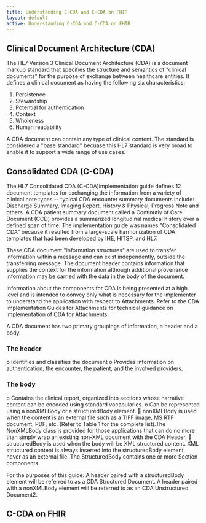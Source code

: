 ```yaml
---
title: Understanding C-CDA and C-CDA on FHIR
layout: default
active: Understanding C-CDA and C-CDA on FHIR
---
```


## Clinical Document Architecture (CDA)
The HL7 Version 3 Clinical Document Architecture (CDA) is a document markup standard that specifies the structure and semantics of "clinical documents" for the purpose of exchange between healthcare entities. It defines a clinical document as having the following six characteristics:
1. Persistence
2. Stewardship
3. Potential for authentication
4. Context
5. Wholeness
6. Human readability

A CDA document can contain any type of clinical content. The standard is considered a "base standard" becuase this HL7 standard is very broad to enable it to support a wide range of use cases.

## Consolidated CDA (C-CDA)
The HL7 Consolidated CDA (C-CDA)implementation guide defines 12 document templates for exchanging the information from a variety of clinical note types -- typical CDA encounter summary documents include: 
Discharge Summary, Imaging Report, History & Physical, Progress Note and others. A CDA patient summary document called a Continutiy of Care Document (CCD) provides a summarized longitudinal medical history over a defined span of time. The implementation guide was names "Consolidated CDA" because it resulted from a large-scale harmonization of CDA templates that had been developed by IHE, HITSP, and HL7. 

These CDA document "information structures" are used to transfer information within a message and can exist independently, outside the transferring message. The document header contains information that supplies the context for the information although additional provenance information may be carried with the data in the body of the document.

Information about the components for CDA is being presented at a high level and is intended to convey only what is necessary for the implementer to understand the application with respect to Attachments. Refer to the CDA Implementation Guides for Attachments for technical guidance on implementation of CDA for Attachments.

A CDA document has two primary groupings of information, a header and a body.

### The header 
o Identifies and classifies the document
o Provides information on authentication, the encounter, the patient, and the
involved providers.
### The body
o Contains the clinical report, organized into sections whose narrative content can
be encoded using standard vocabularies.
o Can be represented using a nonXMLBody or a structuredBody element.
 nonXMLBody is used when the content is an external file such as a
TIFF image, MS RTF document, PDF, etc. (Refer to Table 1 for the
complete list).The NonXMLBody class is provided for those applications
that can do no more than simply wrap an existing non-XML document
with the CDA Header.
 structuredBody is used when the body will be XML structured content.
XML structured content is always inserted into the structuredBody
element, never as an external file. The StructuredBody contains one or
more Section components.

For the purposes of this guide:
 A header paired with a structuredBody element will be referred to as a CDA Structured
Document.
 A header paired with a nonXMLBody element will be referred to as an CDA Unstructured
Document2.

## C-CDA on FHIR